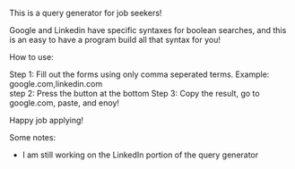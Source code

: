 This is a query generator for job seekers!

Google and Linkedin have specific syntaxes for boolean searches, and this is an easy to have a program build all that syntax for you!

How to use:

Step 1: Fill out the forms using only comma seperated terms. Example: google.com,linkedin.com  
step 2: Press the button at the bottom
Step 3: Copy the result, go to google.com, paste, and enoy!

Happy job applying!

Some notes:

- I am still working on the LinkedIn portion of the query generator
